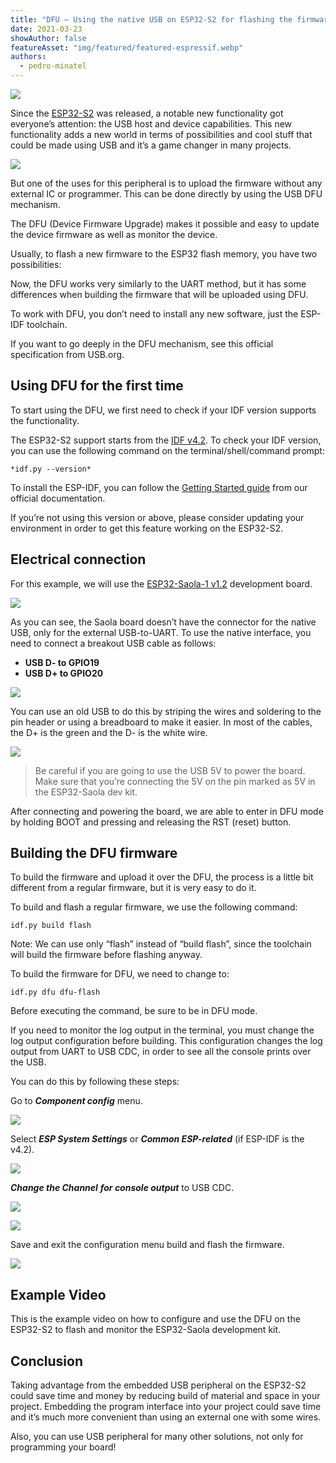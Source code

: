 ```yaml
---
title: "DFU — Using the native USB on ESP32-S2 for flashing the firmware"
date: 2021-03-23
showAuthor: false
featureAsset: "img/featured/featured-espressif.webp"
authors:
  - pedro-minatel
---
```

![](img/dfu-1.webp)

Since the [ESP32-S2](https://www.espressif.com/sites/default/files/documentation/esp32-s2_datasheet_en.pdf) was released, a notable new functionality got everyone’s attention: the USB host and device capabilities. This new functionality adds a new world in terms of possibilities and cool stuff that could be made using USB and it’s a game changer in many projects.

![](img/dfu-2.webp)

But one of the uses for this peripheral is to upload the firmware without any external IC or programmer. This can be done directly by using the USB DFU mechanism.

The DFU (Device Firmware Upgrade) makes it possible and easy to update the device firmware as well as monitor the device.

Usually, to flash a new firmware to the ESP32 flash memory, you have two possibilities:

Now, the DFU works very similarly to the UART method, but it has some differences when building the firmware that will be uploaded using DFU.

To work with DFU, you don’t need to install any new software, just the ESP-IDF toolchain.

If you want to go deeply in the DFU mechanism, see this official specification from USB.org.

## __Using DFU for the first time__ 

To start using the DFU, we first need to check if your IDF version supports the functionality.

The ESP32-S2 support starts from the [IDF v4.2](https://docs.espressif.com/projects/esp-idf/en/release-v4.2/esp32s2/api-guides/dfu.html). To check your IDF version, you can use the following command on the terminal/shell/command prompt:

```
*idf.py --version*
```

To install the ESP-IDF, you can follow the [Getting Started guide](https://docs.espressif.com/projects/esp-idf/en/latest/esp32s2/get-started/) from our official documentation.

If you’re not using this version or above, please consider updating your environment in order to get this feature working on the ESP32-S2.

## __Electrical connection__ 

For this example, we will use the [ESP32-Saola-1 v1.2](https://docs.espressif.com/projects/esp-idf/en/latest/esp32s2/hw-reference/esp32s2/user-guide-saola-1-v1.2.html) development board.

![](img/dfu-3.webp)

As you can see, the Saola board doesn’t have the connector for the native USB, only for the external USB-to-UART. To use the native interface, you need to connect a breakout USB cable as follows:

- __USB D- to GPIO19__ 
- __USB D+ to GPIO20__ 

![](img/dfu-4.webp)

You can use an old USB to do this by striping the wires and soldering to the pin header or using a breadboard to make it easier. In most of the cables, the D+ is the green and the D- is the white wire.

![](img/dfu-5.webp)

> Be careful if you are going to use the USB 5V to power the board. Make sure that you’re connecting the 5V on the pin marked as 5V in the ESP32-Saola dev kit.

After connecting and powering the board, we are able to enter in DFU mode by holding BOOT and pressing and releasing the RST (reset) button.

## __Building the DFU firmware__ 

To build the firmware and upload it over the DFU, the process is a little bit different from a regular firmware, but it is very easy to do it.

To build and flash a regular firmware, we use the following command:

```
idf.py build flash
```

Note: We can use only “flash” instead of “build flash”, since the toolchain will build the firmware before flashing anyway.

To build the firmware for DFU, we need to change to:

```
idf.py dfu dfu-flash
```

Before executing the command, be sure to be in DFU mode.

If you need to monitor the log output in the terminal, you must change the log output configuration before building. This configuration changes the log output from UART to USB CDC, in order to see all the console prints over the USB.

You can do this by following these steps:

Go to __*Component config*__  menu.

![](img/dfu-6.webp)

Select __*ESP System Settings*__  or __*Common ESP-related*__  (if ESP-IDF is the v4.2).

![](img/dfu-7.webp)

__*Change the Channel*__  __*for console output*__  to USB CDC.

![](img/dfu-8.webp)

![](img/dfu-9.webp)

Save and exit the configuration menu build and flash the firmware.

![](img/dfu-10.webp)

## __Example Video__ 

This is the example video on how to configure and use the DFU on the ESP32-S2 to flash and monitor the ESP32-Saola development kit.

## __Conclusion__ 

Taking advantage from the embedded USB peripheral on the ESP32-S2 could save time and money by reducing build of material and space in your project. Embedding the program interface into your project could save time and it’s much more convenient than using an external one with some wires.

Also, you can use USB peripheral for many other solutions, not only for programming your board!
